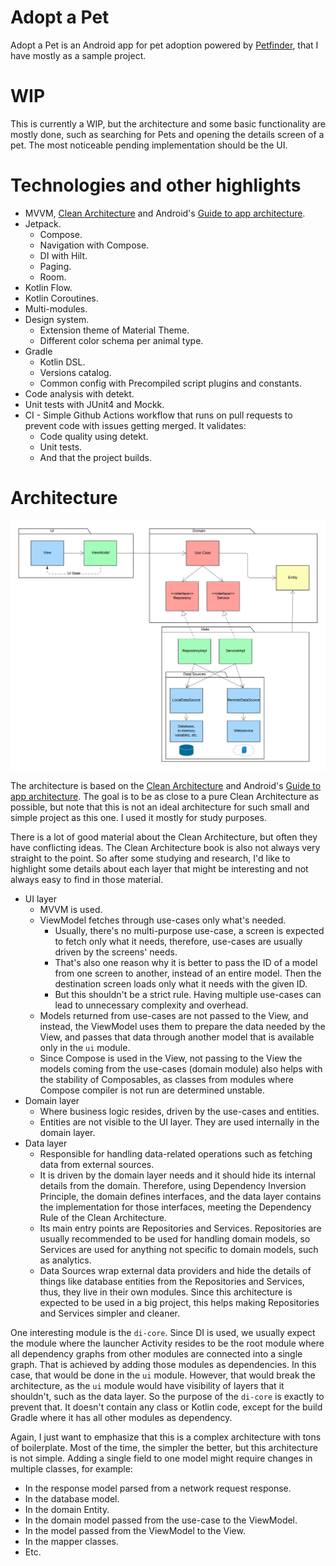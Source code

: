 # Adopt a Pet
Adopt a Pet is an Android app for pet adoption powered by [Petfinder](https://www.petfinder.com/), that I have mostly as a sample project.

# WIP 
This is currently a WIP, but the architecture and some basic functionality are mostly done, such as searching for Pets and opening the details screen of a pet. The most noticeable pending implementation should be the UI. 

# Technologies and other highlights
- MVVM, [Clean Architecture](https://blog.cleancoder.com/uncle-bob/2012/08/13/the-clean-architecture.html) and Android's [Guide to app architecture](https://developer.android.com/topic/architecture).
- Jetpack.
	- Compose.
	- Navigation with Compose.
	- DI with Hilt.
	- Paging.
	- Room.
- Kotlin Flow.
- Kotlin Coroutines.
- Multi-modules.
- Design system.
	- Extension theme of Material Theme.
	- Different color schema per animal type.
- Gradle
	- Kotlin DSL.
	- Versions catalog.
	- Common config with Precompiled script plugins and constants.
- Code analysis with detekt.
- Unit tests with JUnit4 and Mockk.
- CI - Simple Github Actions workflow that runs on pull requests to prevent code with issues getting merged. It validates:
	- Code quality using detekt.
	- Unit tests.
	- And that the project builds.

# Architecture
![Architecture](assets/app_architecture.webp?raw=true "App Architecture")

The architecture is based on the [Clean Architecture](https://blog.cleancoder.com/uncle-bob/2012/08/13/the-clean-architecture.html) and Android's [Guide to app architecture](https://developer.android.com/topic/architecture). The goal is to be as close to a pure Clean Architecture as possible, but note that this is not an ideal architecture for such small and simple project as this one. I used it mostly for study purposes.

There is a lot of good material about the Clean Architecture, but often they have conflicting ideas. The Clean Architecture book is also not always very straight to the point. So after some studying and research, I'd like to highlight some details about each layer that might be interesting and not always easy to find in those material.
- UI layer
  - MVVM is used.
  - ViewModel fetches through use-cases only what's needed. 
    - Usually, there's no multi-purpose use-case, a screen is expected to fetch only what it needs, therefore, use-cases are usually driven by the screens' needs.
    - That's also one reason why it is better to pass the ID of a model from one screen to another, instead of an entire model. Then the destination screen loads only what it needs with the given ID.
    - But this shouldn't be a strict rule. Having multiple use-cases can lead to unnecessary complexity and overhead.
  - Models returned from use-cases are not passed to the View, and instead, the ViewModel uses them to prepare the data needed by the View, and passes that data through another model that is available only in the `ui` module.
  - Since Compose is used in the View, not passing to the View the models coming from the use-cases (domain module) also helps with the stability of Composables, as classes from modules where Compose compiler is not run are determined unstable.
- Domain layer
  - Where business logic resides, driven by the use-cases and entities.
  - Entities are not visible to the UI layer. They are used internally in the domain layer.
- Data layer
  - Responsible for handling data-related operations such as fetching data from external sources.
  - It is driven by the domain layer needs and it should hide its internal details from the domain. Therefore, using Dependency Inversion Principle, the domain defines interfaces, and the data layer contains the implementation for those interfaces, meeting the Dependency Rule of the Clean Architecture.
  - Its main entry points are Repositories and Services. Repositories are usually recommended to be used for handling domain models, so Services are used for anything not specific to domain models, such as analytics.
  - Data Sources wrap external data providers and hide the details of things like database entities from the Repositories and Services, thus, they live in their own modules. Since this architecture is expected to be used in a big project, this helps making Repositories and Services simpler and cleaner.

One interesting module is the `di-core`. Since DI is used, we usually expect the module where the launcher Activity resides to be the root module where all dependency graphs from other modules are connected into a single graph. That is achieved by adding those modules as dependencies. In this case, that would be done in the `ui` module. However, that would break the architecture, as the `ui` module would have visibility of layers that it shouldn't, such as the data layer. So the purpose of the `di-core` is exactly to prevent that. It doesn't contain any class or Kotlin code, except for the build Gradle where it has all other modules as dependency.
 
Again, I just want to emphasize that this is a complex architecture with tons of boilerplate. Most of the time, the simpler the better, but this architecture is not simple. Adding a single field to one model might require changes in multiple classes, for example:
- In the response model parsed from a network request response.
- In the database model.
- In the domain Entity.
- In the domain model passed from the use-case to the ViewModel.
- In the model passed from the ViewModel to the View.
- In the mapper classes.
- Etc.